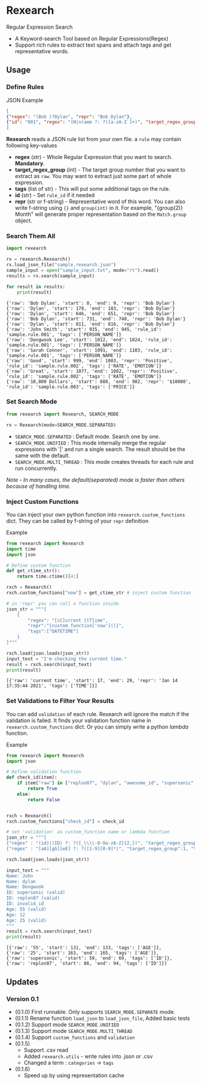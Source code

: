 # Rexearch

Regular Expression Search

- A Keyword-search Tool based on Regular Expressions(Regex)
- Support rich rules to extract text spans and attach tags and get representative words.

## Usage

### Define Rules

JSON Example
```json
[
{"regex": "(Bob )?Dylan", "repr": "Bob Dylan"},
{"id": "001", "regex": "(N|n)ame ?: ?([a-zA-Z ]+)", "target_regex_group": 2, "tags": ["PERSON_NAME"]}
]
```
**Rexearch** reads a JSON rule list from your own file. a `rule` may contain following key-values

- **regex** (str) - Whole Regular Expression that you want to search. **Mandatory**.
- **target_regex_group** (int) - The target group number that you want to extract as `raw`. You may want to extract just some part of whole expression.
- **tags** (list of str) - This will put some additional tags on the rule.
- **id** (str) - Set `rule_id` if it needed
- **repr** (str or f-string) - Representative word of this word. You can also write f-string using `{}` and `group(int)` in it. For example, "{group(2)} Month" will generate proper representation based on the `Match.group` object. 

### Search Them All
```python
import rexearch

rx = rexearch.Rexearch()
rx.load_json_file("sample.rexearch.json")
sample_input = open("sample_input.txt", mode="rt").read()
results = rx.search(sample_input)

for result in results:
    print(result)
```
```text
{'raw': 'Bob Dylan', 'start': 0, 'end': 9, 'repr': 'Bob Dylan'}
{'raw': 'Dylan', 'start': 178, 'end': 183, 'repr': 'Bob Dylan'}
{'raw': 'Dylan', 'start': 646, 'end': 651, 'repr': 'Bob Dylan'}
{'raw': 'Bob Dylan', 'start': 731, 'end': 740, 'repr': 'Bob Dylan'}
{'raw': 'Dylan', 'start': 811, 'end': 816, 'repr': 'Bob Dylan'}
{'raw': 'John Smith', 'start': 935, 'end': 945, 'rule_id': 'sample.rule.001', 'tags': ['PERSON_NAME']}
{'raw': 'Dongwook Lee', 'start': 1012, 'end': 1024, 'rule_id': 'sample.rule.001', 'tags': ['PERSON_NAME']}
{'raw': 'Sarah Connor', 'start': 1091, 'end': 1103, 'rule_id': 'sample.rule.001', 'tags': ['PERSON_NAME']}
{'raw': 'Good', 'start': 999, 'end': 1003, 'repr': 'Positive', 'rule_id': 'sample.rule.002', 'tags': ['RATE', 'EMOTION']}
{'raw': 'Great', 'start': 1077, 'end': 1082, 'repr': 'Positive', 'rule_id': 'sample.rule.002', 'tags': ['RATE', 'EMOTION']}
{'raw': '10,000 Dollars', 'start': 888, 'end': 902, 'repr': '$10000', 'rule_id': 'sample.rule.003', 'tags': ['PRICE']}
```

### Set Search Mode
```python
from rexearch import Rexearch, SEARCH_MODE

rx = Rexearch(mode=SEARCH_MODE.SEPARATED)
```

- `SEARCH_MODE.SEPARATED` : Default mode. Search one by one.
- `SEARCH_MODE.UNIFIED` : This mode internally merge the regular expressions with '|' and run a single search. The result should be the same with the default.
- `SEARCH_MODE.MULTI_THREAD` : This mode creates threads for each rule and run concurrently.

*Note - In many cases, the default(separated) mode is faster than others because of handling time.*

### Inject Custom Functions

You can inject your own python function into `rexearch.custom_functions` dict. They can be called by f-string of your `repr` definition

Example
```python
from rexearch import Rexearch
import time
import json

# Define custom function
def get_ctime_str():
    return time.ctime()[4:]

rxch = Rexearch()
rxch.custom_functions["now"] = get_ctime_str # inject custom function 'now'

# in 'repr' you can call a function inside.
json_str = """[
    {
        "regex": "[cC]urrent [tT]ime", 
        "repr":"{custom_function['now']()}",
        "tags":["DATETIME"]
    }
]"""

rxch.load(json.loads(json_str))
input_text = "I'm checking the current time."
result = rxch.search(input_text)
print(result)
```
```text
[{'raw': 'current time', 'start': 17, 'end': 29, 'repr': 'Jan 14 17:35:44 2021', 'tags': ['TIME']}]
```

### Set Validations to Filter Your Results

You can add `validation` of each rule. Rexearch will ignore the match if the validation is failed. It finds your validation function name in `rexearch.custom_functions` dict. Or you can simply write a python *lambda* function.

Example
```python
from rexearch import Rexearch
import json

# Define validation function
def check_id(item):
    if item["raw"] in ["replon87", "dylan", "awesome_id", "supersonic", "Dongwook"]:
        return True
    else:
        return False


rxch = Rexearch()
rxch.custom_functions["check_id"] = check_id

# set 'validation' as custom_function name or lambda function
json_str = """[
{"regex" : "(id)|(ID) ?: ?([_\\\\-0-9a-zA-Z]{2,})", "target_regex_group":3, "tags":["ID"], "validation":"check_id"},
{"regex" : "[aA][gG][eE] ?: ?([1-9][0-9]*)", "target_regex_group":1, "tags":["AGE"], "validation":"lambda x: int(x['raw'])>=15"}]"""

rxch.load(json.loads(json_str))

input_text = """
Name: John
Name: dylan
Name: Dongwook
ID: supersonic (valid)
ID: replon87 (valid)
ID: invalid_id
Age: 55 (valid)
Age: 12
Age: 25 (valid)
"""
result = rxch.search(input_text)
print(result)
```
```text
[{'raw': '55', 'start': 131, 'end': 133, 'tags': ['AGE']}, 
{'raw': '25', 'start': 163, 'end': 165, 'tags': ['AGE']}, 
{'raw': 'supersonic', 'start': 59, 'end': 69, 'tags': ['ID']}, 
{'raw': 'replon87', 'start': 86, 'end': 94, 'tags': ['ID']}]
```

## Updates

### Version 0.1

- (0.1.0) First runnable. Only supports `SEARCH_MODE.SEPARATE` mode.
- (0.1.1) Rename function `load_json` to `load_json_file`, Added basic tests
- (0.1.2) Support mode `SEARCH_MODE.UNIFIED`
- (0.1.3) Support mode `SEARCH_MODE.MULTI_THREAD`
- (0.1.4) Support `custom_functions` and `validation`
- (0.1.5) 
    - Support .csv read
    - Added `rexearch.utils` - write rules into .json or .csv
    - Changed a term : `categories` -> `tags`
- (0.1.6)
    - Speed up by using representation cache
